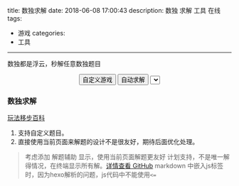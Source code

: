 title: 数独求解
date: 2018-06-08 17:00:43
description: 数独 求解 工具 在线
tags:
 - 游戏
categories:
 - 工具

---

数独都是浮云，秒解任意数独题目
<!--more-->
<script src="/sudoku/js/shudu.js"></script>
<script src="/sudoku/js/utils.js"></script>
<script src="/sudoku/js/controller.js" charset="UTF-8"></script>
<div style="text-align: center" id="canvas_parent">
<canvas id="canvas"></canvas>
<button id="custom" onclick="create(this)" >自定义游戏</button>
<button onclick="qiujie(this)">自动求解</button>
<select id="select" onchange="choose(this)">
</select>
</div>


### 数独求解
[玩法移步百科](http://baike.baidu.com/subview/961/10842669.htm)
1. 支持自定义题目。
2. 直接使用当前页面来解题的设计不是很友好，期待后面优化处理。
> 考虑添加 解题辅助 显示，使用当前页面解题更友好
计划支持，不是唯一解得情况，在终端显示所有解。[详情查看 GitHub](https://github.com/solon-foot/other)
> markdown 中嵌入js标签时，因为hexo解析的问题，js代码中不能使用`<=`

